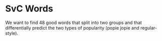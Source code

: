 # SvC Words

We want to find 48 good words that split into two groups and that differentially predict the two types of popularity (popie jopie and regular-style). 
